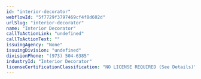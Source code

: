 ```yaml
---
id: "interior-decorator"
webflowId: "5f7729f3797469cf4f8d602d"
urlSlug: "interior-decorator"
name: "Interior Decorator"
callToActionLink: "undefined"
callToActionText: ""
issuingAgency: "None"
issuingDivision: "undefined"
divisionPhone: "(973) 504-6385"
industryId: "Interior Decorator"
licenseCertificationClassification: "NO LICENSE REQUIRED (See Details)"
---
```

